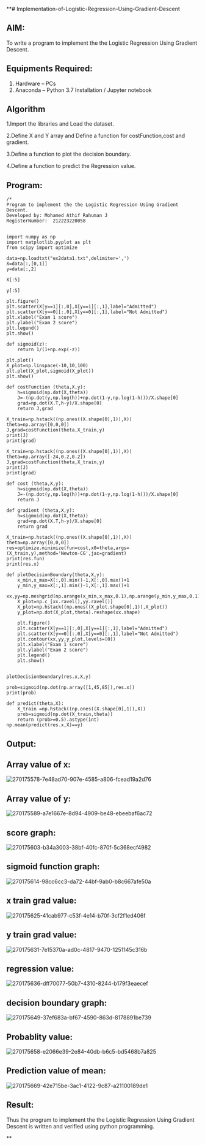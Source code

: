 **# Implementation-of-Logistic-Regression-Using-Gradient-Descent

## AIM:
To write a program to implement the the Logistic Regression Using Gradient Descent.

## Equipments Required:
1. Hardware – PCs
2. Anaconda – Python 3.7 Installation / Jupyter notebook

## Algorithm
1.Import the libraries and Load the dataset.

2.Define X and Y array and Define a function for costFunction,cost and gradient.

3.Define a function to plot the decision boundary.

4.Define a function to predict the Regression value. 


## Program:
```
/*
Program to implement the the Logistic Regression Using Gradient Descent.
Developed by: Mohamed Athif Rahuman J
RegisterNumber:  212223220058


import numpy as np
import matplotlib.pyplot as plt
from scipy import optimize

data=np.loadtxt("ex2data1.txt",delimiter=',')
X=data[:,[0,1]]
y=data[:,2]

X[:5]

y[:5]

plt.figure()
plt.scatter(X[y==1][:,0],X[y==1][:,1],label="Admitted")
plt.scatter(X[y==0][:,0],X[y==0][:,1],label="Not Admitted")
plt.xlabel("Exam 1 score")
plt.ylabel("Exam 2 score")
plt.legend()
plt.show()

def sigmoid(z):
    return 1/(1+np.exp(-z))

plt.plot()
X_plot=np.linspace(-10,10,100)
plt.plot(X_plot,sigmoid(X_plot))
plt.show()

def costFunction (theta,X,y):
    h=sigmoid(np.dot(X,theta))
    J=-(np.dot(y,np.log(h))+np.dot(1-y,np.log(1-h)))/X.shape[0]
    grad=np.dot(X.T,h-y)/X.shape[0]
    return J,grad

X_train=np.hstack((np.ones((X.shape[0],1)),X))
theta=np.array([0,0,0])
J,grad=costFunction(theta,X_train,y)
print(J)
print(grad)

X_train=np.hstack((np.ones((X.shape[0],1)),X))
theta=np.array([-24,0.2,0.2])
J,grad=costFunction(theta,X_train,y)
print(J)
print(grad)

def cost (theta,X,y):
    h=sigmoid(np.dot(X,theta))
    J=-(np.dot(y,np.log(h))+np.dot(1-y,np.log(1-h)))/X.shape[0]
    return J

def gradient (theta,X,y):
    h=sigmoid(np.dot(X,theta))
    grad=np.dot(X.T,h-y)/X.shape[0]
    return grad

X_train=np.hstack((np.ones((X.shape[0],1)),X))
theta=np.array([0,0,0])
res=optimize.minimize(fun=cost,x0=theta,args=(X_train,y),method='Newton-CG',jac=gradient)
print(res.fun)
print(res.x)

def plotDecisionBoundary(theta,X,y):
    x_min,x_max=X[:,0].min()-1,X[:,0].max()+1
    y_min,y_max=X[:,1].min()-1,X[:,1].max()+1
    xx,yy=np.meshgrid(np.arange(x_min,x_max,0.1),np.arange(y_min,y_max,0.1))
    X_plot=np.c_[xx.ravel(),yy.ravel()]
    X_plot=np.hstack((np.ones((X_plot.shape[0],1)),X_plot))
    y_plot=np.dot(X_plot,theta).reshape(xx.shape)
    
    plt.figure()
    plt.scatter(X[y==1][:,0],X[y==1][:,1],label="Admitted")
    plt.scatter(X[y==0][:,0],X[y==0][:,1],label="Not Admitted")
    plt.contour(xx,yy,y_plot,levels=[0])
    plt.xlabel("Exam 1 score")
    plt.ylabel("Exam 2 score")
    plt.legend()
    plt.show()


plotDecisionBoundary(res.x,X,y)

prob=sigmoid(np.dot(np.array([1,45,85]),res.x))
print(prob)

def predict(theta,X):
    X_train =np.hstack((np.ones((X.shape[0],1)),X))
    prob=sigmoid(np.dot(X_train,theta))
    return (prob>=0.5).astype(int)
np.mean(predict(res.x,X)==y)
```

## Output:
## Array value of x:
![270175578-7e48ad70-907e-4585-a806-fcead19a2d76](https://github.com/vksachin2018/-Implementation-of-Logistic-Regression-Using-Gradient-Descent/assets/149366019/bc686f52-2f6a-4c37-8d74-218e901ecebf)
## Array value of y:
![270175589-a7e1667e-8d94-4909-be48-ebeebaf6ac72](https://github.com/vksachin2018/-Implementation-of-Logistic-Regression-Using-Gradient-Descent/assets/149366019/21bb4296-72a0-4ad6-80b8-85952b91237a)
## score graph:
![270175603-b34a3003-38bf-40fc-870f-5c368ecf4982](https://github.com/vksachin2018/-Implementation-of-Logistic-Regression-Using-Gradient-Descent/assets/149366019/c446601b-d0e8-4f8c-bee5-81a21e83f38b)
## sigmoid function graph:
![270175614-98cc6cc3-da72-44bf-9ab0-b8c667afe50a](https://github.com/vksachin2018/-Implementation-of-Logistic-Regression-Using-Gradient-Descent/assets/149366019/9d0e4839-60f7-47a6-9a53-264d241b032f)
## x train grad value:
![270175625-41cab977-c53f-4e14-b70f-3cf2f1ed406f](https://github.com/vksachin2018/-Implementation-of-Logistic-Regression-Using-Gradient-Descent/assets/149366019/53da6b6c-5439-4bb1-af54-90653e3ff0cf)
## y train grad value:
![270175631-7e15370a-ad0c-4817-9470-1251145c316b](https://github.com/vksachin2018/-Implementation-of-Logistic-Regression-Using-Gradient-Descent/assets/149366019/26ead445-a81f-422c-b6c7-73b8bd547891)
## regression value:
![270175636-dff70077-50b7-4310-8244-b179f3eaecef](https://github.com/vksachin2018/-Implementation-of-Logistic-Regression-Using-Gradient-Descent/assets/149366019/516cafbe-ff58-484d-9b0b-e87497b33ee8)
## decision boundary graph:
![270175649-37ef683a-bf67-4590-863d-8178891be739](https://github.com/vksachin2018/-Implementation-of-Logistic-Regression-Using-Gradient-Descent/assets/149366019/550c212b-9e76-47bf-b632-ecd955aa7333)
## Probablity value:
![270175658-e2066e39-2e84-40db-b6c5-bd5468b7a825](https://github.com/vksachin2018/-Implementation-of-Logistic-Regression-Using-Gradient-Descent/assets/149366019/cd3d41f0-54d1-4fe5-aa12-2ca012d498ba)
## Prediction value of mean:
![270175669-42e715be-3ac1-4122-9c87-a21100189de1](https://github.com/vksachin2018/-Implementation-of-Logistic-Regression-Using-Gradient-Descent/assets/149366019/896baf08-b44f-4008-a120-9e271ca6cd36)



## Result:
Thus the program to implement the the Logistic Regression Using Gradient Descent is written and verified using python programming.

**
